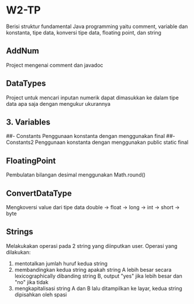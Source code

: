 # W2-TP
Berisi struktur fundamental Java programming yaitu comment, variable dan konstanta, tipe data, konversi tipe data, floating point, dan string

## AddNum
Project mengenai comment dan javadoc

## DataTypes
Project untuk mencari inputan numerik dapat dimasukkan ke dalam tipe data apa saja dengan mengukur ukurannya

## 3. Variables
  ##- Constants
    Penggunaan konstanta dengan menggunakan final
  ##- Constants2
    Penggunaan konstanta dengan menggunakan public static final

## FloatingPoint
Pembulatan bilangan desimal menggunakan Math.round()

## ConvertDataType
Mengkoversi value dari tipe data double -> float -> long -> int -> short -> byte

## Strings
Melakukakan operasi pada 2 string yang diinputkan user.  Operasi yang dilakukan:
1. mentotalkan jumlah huruf kedua string
2. membandingkan kedua string apakah string A lebih besar secara lexicographically dibanding string B, output "yes" jika lebih besar dan "no" jika tidak
3. mengkapitalisasi string A dan B lalu ditampilkan ke layar, kedua string dipisahkan oleh spasi
